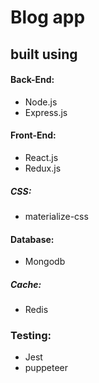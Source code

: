 # Blog app

## built using

#### Back-End:

- Node.js
- Express.js

#### Front-End:

- React.js
- Redux.js

##### CSS:

- materialize-css

#### Database:

- Mongodb

##### Cache:

- Redis

### Testing:

- Jest
- puppeteer
